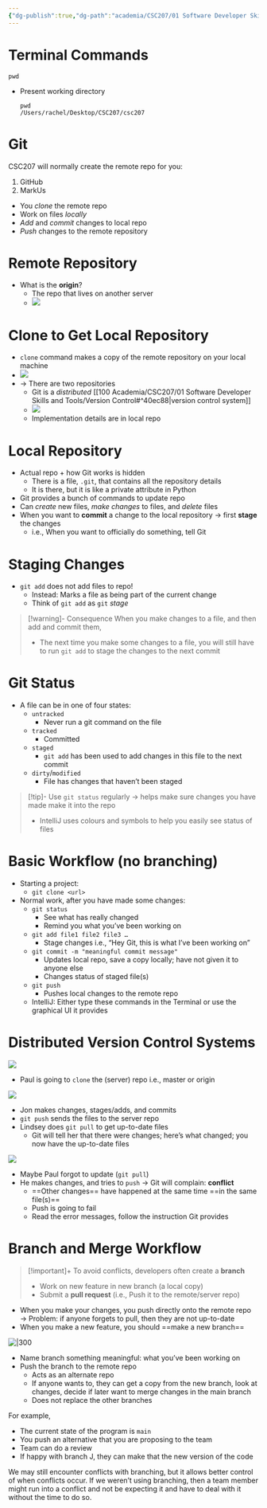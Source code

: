 ```yaml
---
{"dg-publish":true,"dg-path":"academia/CSC207/01 Software Developer Skills and Tools/Git.md","permalink":"/academia/csc-207/01-software-developer-skills-and-tools/git/","tags":["#lecture","#note","university"],"created":"2024-09-05T13:16:12.000-04:00","updated":"2024-10-30T20:51:50.001-04:00"}
---
```



# Terminal Commands

`pwd`
- Present working directory

    ```
    pwd
    /Users/rachel/Desktop/CSC207/csc207
    ```

# Git

CSC207 will normally create the remote repo for you:
1. GitHub
2. MarkUs

- You *clone* the remote repo
- Work on files *locally*
- *Add* and *commit* changes to local repo
- *Push* changes to the remote repository

# Remote Repository

- What is the **origin**?
    - The repo that lives on another server
    - ![](https://i.imgur.com/4jRmMRO.png)

# Clone to Get Local Repository

- `clone` command makes a copy of the remote repository on your local machine
- ![](https://i.imgur.com/Qf2LOBT.png)
- → There are two repositories
    - Git is a *distributed* [[100 Academia/CSC207/01 Software Developer Skills and Tools/Version Control#^40ec88\|version control system]]
    - ![](https://i.imgur.com/k4J4Npp.png)
    - Implementation details are in local repo

# Local Repository

- Actual repo + how Git works is hidden
    - There is a file, `.git`, that contains all the repository details
    - It is there, but it is like a private attribute in Python
- Git provides a bunch of commands to update repo
- Can *create* new files, *make changes* to files, and *delete* files
- When you want to **commit** a change to the local repository → first **stage** the changes
    - i.e., When you want to officially do something, tell Git

# Staging Changes

- `git add` does not add files to repo!
    - Instead: Marks a file as being part of the current change
    - Think of `git add` as `git` *stage*

> [!warning]- Consequence
> When you make changes to a file, and then add and commit them,
> - The next time you make some changes to a file, you will still have to run `git add` to stage the changes to the next commit

# Git Status

- A file can be in one of four states:
    - `untracked`
        - Never run a git command on the file
    - `tracked`
        - Committed
    - `staged`
        - `git add` has been used to add changes in this file to the next commit
    - `dirty`/`modified`
        - File has changes that haven’t been staged

> [!tip]- Use `git status` regularly → helps make sure changes you have made make it into the repo
> - IntelliJ uses colours and symbols to help you easily see status of files

# Basic Workflow (no branching)

- Starting a project:
    - `git clone <url>`
- Normal work, after you have made some changes:
    - `git status`
        - See what has really changed
        - Remind you what you’ve been working on
    - `git add file1 file2 file3 …`
        - Stage changes i.e., “Hey Git, this is what I’ve been working on”
    - `git commit -m "meaningful commit message"`
        - Updates local repo, save a copy locally; have not given it to anyone else
        - Changes status of staged file(s)
    - `git push`
        - Pushes local changes to the remote repo
    - IntelliJ: Either type these commands in the Terminal or use the graphical UI it provides

# Distributed Version Control Systems

![](https://i.imgur.com/DwrbuJh.png)

- Paul is going to `clone` the (server) repo i.e., master or origin

![](https://i.imgur.com/zZjApuz.png)

- Jon makes changes, stages/adds, and commits
- `git push` sends the files to the server repo
- Lindsey does `git pull` to get up-to-date files
    - Git will tell her that there were changes; here’s what changed; you now have the up-to-date files

![](https://i.imgur.com/74cH6F7.png)

- Maybe Paul forgot to update (`git pull`)
- He makes changes, and tries to `push` → Git will complain: **conflict**
    - ==Other changes== have happened at the same time ==in the same file(s)==
    - Push is going to fail
    - Read the error messages, follow the instruction Git provides

# Branch and Merge Workflow

> [!important]+ To avoid conflicts, developers often create a **branch**
> - Work on new feature in new branch (a local copy)
> - Submit a **pull request** (i.e., Push it to the remote/server repo)

- When you make your changes, you push directly onto the remote repo → Problem: if anyone forgets to pull, then they are not up-to-date
- When you make a new feature, you should ==make a new branch==

![|300](https://i.imgur.com/5ooRjcA.png)

- Name branch something meaningful: what you’ve been working on
- Push the branch to the remote repo
    - Acts as an alternate repo
    - If anyone wants to, they can get a copy from the new branch, look at changes, decide if later want to merge changes in the main branch
    - Does not replace the other branches

For example,
- The current state of the program is `main`
- You push an alternative that you are proposing to the team
- Team can do a review
- If happy with branch J, they can make that the new version of the code

We may still encounter conflicts with branching, but it allows better control of when conflicts occur. If we weren’t using branching, then a team member might run into a conflict and not be expecting it and have to deal with it without the time to do so.